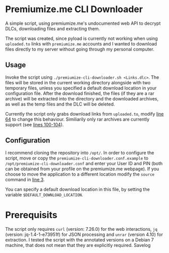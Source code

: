 # Premiumize.me CLI Downloader
A simple script, using premiumize.me's undocumented web API to decrypt DLCs, downloading files and extracting them.

The script was created, since pyload is currently not working when using `uploaded.to` links with `premiumize.me` accounts and I wanted to download files directly to my server without going through my personal computer.

## Usage
Invoke the script using `./premiumize-cli-downloader.sh <Links.dlc>`. The files will be stored in the current working directory alongside with two temporary files, unless you specified a default download location in your configuration file. After the download finished, the files (if they are a rar archive) will be extracted into the directory and the downloaded archives, as well as the temp files and the DLC will be deleted.

Currently the script only grabs download links from `uploaded.to`, modify [line 64](https://github.com/steilerDev/premiumize.me-cli-downloader/blob/master/premiumize-cli-downloader.sh#L64) to change this behaviour. Similiarily only rar archives are currently support (see [lines 100-104](https://github.com/steilerDev/premiumize.me-cli-downloader/blob/master/premiumize-cli-downloader.sh#L100-L104)).

## Configuration
I recommend cloning the repository into `/opt/`. In order to configure the script, move or copy the `premiumize-cli-downloader.conf.example` to `/opt/premiumize-cli-downloader.conf` and enter your User ID and PIN (both can be obtained from your profile on the premiumize.me webpage). If you choose to move the application to a different location modify the `source` command in [line 3](https://github.com/steilerDev/premiumize.me-cli-downloader/blob/master/premiumize-cli-downloader.sh#L3).

You can specify a default download location in this file, by setting the variable `$DEFAULT_DOWNLOAD_LOCATION`.

# Prerequisits
The script only requires `curl` (version: 7.26.0) for the web interactions, `jq` (version: jq-1.4-1-e73951f) for JSON processing and `unrar` (version 4.10) for extraction. I tested the script with the annotated versions on a Debian 7 machine, that does not mean that they are explicitly required. Savelog
